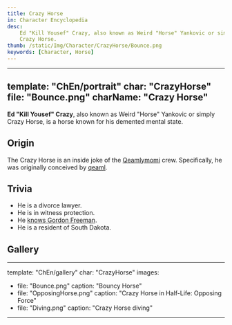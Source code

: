 ```yaml
---
title: Crazy Horse
in: Character Encyclopedia
desc:
    Ed "Kill Yousef" Crazy, also known as Weird "Horse" Yankovic or simply
    Crazy Horse.
thumb: /static/Img/Character/CrazyHorse/Bounce.png
keywords: [Character, Horse]
---
```


---
template: "ChEn/portrait"
char: "CrazyHorse"
file: "Bounce.png"
charName: "Crazy Horse"
---

**Ed "Kill Yousef" Crazy**, also known as Weird "Horse" Yankovic or simply Crazy
Horse, is a horse known for his demented mental state.

## Origin

The Crazy Horse is an inside joke of the [Qeamlymomi] crew. Specifically, he
was originally conceived by [qeaml].

## Trivia

* He is a divorce lawyer.
* He is in witness protection.
* He [knows Gordon Freeman][Gordon].
* He is a resident of South Dakota.

## Gallery

---
template: "ChEn/gallery"
char: "CrazyHorse"
images:
  - file: "Bounce.png"
    caption: "Bouncy Horse"
  - file: "OpposingHorse.png"
    caption: "Crazy Horse in Half-Life: Opposing Force"
  - file: "Diving.png"
    caption: "Crazy Horse diving"
---

[Qeamlymomi]: https://x.com/Qeamlymomi
[qeaml]: https://qeaml.github.io
[Gordon]: /static/Img/Character/CrazyHorse/Gordon.png
